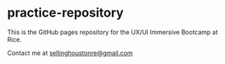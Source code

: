 # practice-repository

This is the GitHub pages repository for the UX/UI Immersive Bootcamp at Rice.

Contact me at sellinghoustonre@gmail.com

